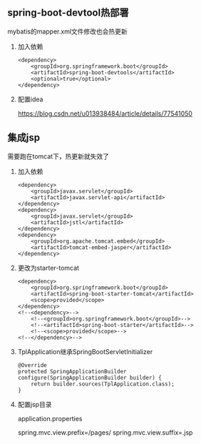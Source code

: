 ## spring-boot-devtool热部署

mybatis的mapper.xml文件修改也会热更新

1. 加入依赖

    ```
    <dependency>
        <groupId>org.springframework.boot</groupId>
        <artifactId>spring-boot-devtools</artifactId>
        <optional>true</optional>
    </dependency>
    ```
2. 配置idea

    https://blog.csdn.net/u013938484/article/details/77541050


## 集成jsp

   需要跑在tomcat下，热更新就失效了
1. 加入依赖

    ```
    <dependency>
        <groupId>javax.servlet</groupId>
        <artifactId>javax.servlet-api</artifactId>
    </dependency>
    <dependency>
        <groupId>javax.servlet</groupId>
        <artifactId>jstl</artifactId>
    </dependency>
    <dependency>
        <groupId>org.apache.tomcat.embed</groupId>
        <artifactId>tomcat-embed-jasper</artifactId>
    </dependency>
    ```
2. 更改为starter-tomcat

   ```
   <dependency>
       <groupId>org.springframework.boot</groupId>
       <artifactId>spring-boot-starter-tomcat</artifactId>
       <scope>provided</scope>
   </dependency>
   <!--<dependency>-->
       <!--<groupId>org.springframework.boot</groupId>-->
       <!--<artifactId>spring-boot-starter</artifactId>-->
       <!--<scope>provided</scope>-->
   <!--</dependency>-->
   ```
        
2. TplApplication继承SpringBootServletInitializer

    ```
    @Override
    protected SpringApplicationBuilder configure(SpringApplicationBuilder builder) {
        return builder.sources(TplApplication.class);
    }
    ```
3. 配置jsp目录

   application.properties
   
   spring.mvc.view.prefix=/pages/
   spring.mvc.view.suffix=.jsp   
 